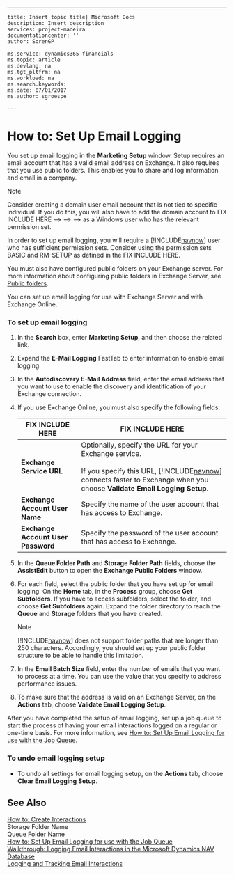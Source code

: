 ---
    title: Insert topic title| Microsoft Docs
    description: Insert description
    services: project-madeira
    documentationcenter: ''
    author: SorenGP

    ms.service: dynamics365-financials
    ms.topic: article
    ms.devlang: na
    ms.tgt_pltfrm: na
    ms.workload: na
    ms.search.keywords:
    ms.date: 07/01/2017
    ms.author: sgroespe

    ---
# How to: Set Up Email Logging
You set up email logging in the **Marketing Setup** window. Setup requires an email account that has a valid email address on Exchange. It also requires that you use public folders. This enables you to share and log information and email in a company.  
  
> [!NOTE]  
>  Consider creating a domain user email account that is not tied to specific individual. If you do this, you will also have to add the domain account to FIX INCLUDE HERE<!--FIX INCLUDE HERE<!--FIX INCLUDE HERE<!--FIX INCLUDE HERE<!--[!INCLUDE[navnow](../../ApplicationDesign/includes/navnow_md.md)] --> --> --> --> as a Windows user who has the relevant permission set.  
  
 In order to set up email logging, you will require a [!INCLUDE[navnow](../../ApplicationDesign/includes/navnow_md.md)] user who has sufficient permission sets. Consider using the permission sets BASIC and RM\-SETUP as defined in the FIX INCLUDE HERE<!--[!INCLUDE[demolong](../../ApplicationDesign/includes/demolong_md.md)] -->.  
  
 You must also have configured public folders on your Exchange server. For more information about configuring public folders in Exchange Server, see [Public folders](http://go.microsoft.com/fwlink/?LinkId=526140).  
  
 You can set up email logging for use with Exchange Server and with Exchange Online.  
  
### To set up email logging  
  
1.  In the **Search** box, enter **Marketing Setup**, and then choose the related link.  
  
2.  Expand the **E\-Mail Logging** FastTab to enter information to enable email logging.  
  
3.  In the **Autodiscovery E\-Mail Address** field, enter the email address that you want to use to enable the discovery and identification of your Exchange connection.  
  
4.  If you use Exchange Online, you must also specify the following fields:  
  
    |FIX INCLUDE HERE<!--[!INCLUDE[bp_tablefield](../../ApplicationDesign/includes/bp_tablefield_md.md)] -->|FIX INCLUDE HERE<!--[!INCLUDE[bp_tabledescription](../../ApplicationDesign/includes/bp_tabledescription_md.md)] -->|  
    |---------------------------------|---------------------------------------|  
    |**Exchange Service URL**|Optionally, specify the URL for your Exchange service.<br /><br /> If you specify this URL, [!INCLUDE[navnow](../../ApplicationDesign/includes/navnow_md.md)] connects faster to Exchange when you choose **Validate Email Logging Setup**.|  
    |**Exchange Account User Name**|Specify the name of the user account that has access to Exchange.|  
    |**Exchange Account User Password**|Specify the password of the user account that has access to Exchange.|  
  
5.  In the **Queue Folder Path** and **Storage Folder Path** fields, choose the **AssistEdit** button to open the **Exchange Public Folders** window.  
  
6.  For each field, select the public folder that you have set up for email logging. On the **Home** tab, in the **Process** group, choose **Get Subfolders**. If you have to access subfolders, select the folder, and choose **Get Subfolders** again. Expand the folder directory to reach the **Queue** and **Storage** folders that you have created.  
  
    > [!NOTE]  
    >  [!INCLUDE[navnow](../../ApplicationDesign/includes/navnow_md.md)] does not support folder paths that are longer than 250 characters. Accordingly, you should set up your public folder structure to be able to handle this limitation.  
  
7.  In the **Email Batch Size** field, enter the number of emails that you want to process at a time. You can use the value that you specify to address performance issues.  
  
8.  To make sure that the address is valid on an Exchange Server, on the **Actions** tab, choose **Validate Email Logging Setup**.  
  
 After you have completed the setup of email logging, set up a job queue to start the process of having your email interactions logged on a regular or one\-time basis. For more information, see [How to: Set Up Email Logging for use with the Job Queue](../../BusinessFunctionality/LoggingAndTrackingEmailInteractions/how-to-set-up-email-logging-for-use-with-the-job-queue.md).  
  
### To undo email logging setup  
  
-   To undo all settings for email logging setup, on the **Actions** tab, choose **Clear Email Logging Setup**.  
  
## See Also  
 [How to: Create Interactions](../../Marketing/how-to-create-interactions.md)   
 Storage Folder Name   
 Queue Folder Name   
 [How to: Set Up Email Logging for use with the Job Queue](../../BusinessFunctionality/LoggingAndTrackingEmailInteractions/how-to-set-up-email-logging-for-use-with-the-job-queue.md)   
 [Walkthrough: Logging Email Interactions in the Microsoft Dynamics NAV Database](../../BusinessFunctionality/LoggingAndTrackingEmailInteractions/walkthrough-logging-email-interactions-in-the-microsoft-dynamics-nav-database.md)   
 [Logging and Tracking Email Interactions](../../BusinessFunctionality/LoggingAndTrackingEmailInteractions/logging-and-tracking-email-interactions.md)
